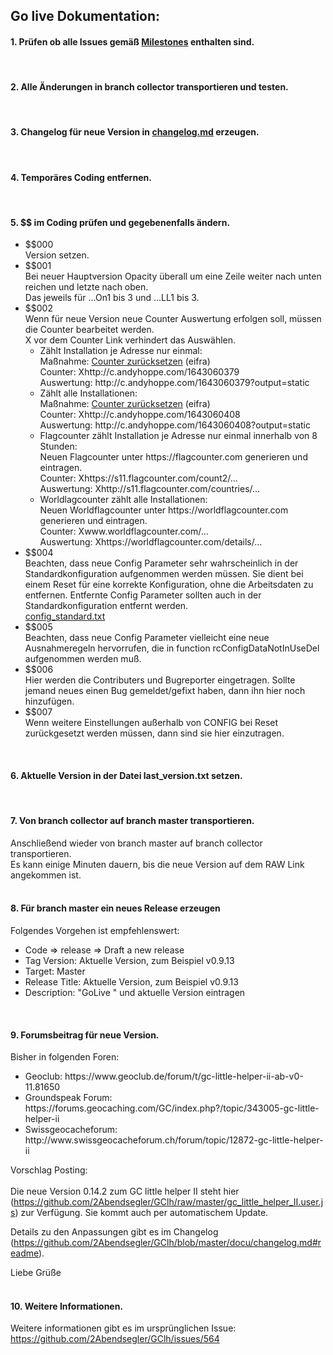 ## <a id="de"></a>Go live Dokumentation:

####  <a id="1de"></a>1. Prüfen ob alle Issues gemäß <a href="https://github.com/2Abendsegler/GClh/milestones" title="Link to 'Milestones'">Milestones</a> enthalten sind.
<br>

####  <a id="2de"></a>2. Alle Änderungen in branch collector transportieren und testen.
<br>

####  <a id="3de"></a>3. Changelog für neue Version in <a href="../docu/changelog.md" title="Link to 'changelog.md'">changelog.md</a> erzeugen.
<br>

####  <a id="4de"></a>4. Temporäres Coding entfernen.
<br>

####  <a id="5de"></a>5. $$ im Coding prüfen und gegebenenfalls ändern.
<ul>
	<li>
		$$000<br>
		Version setzen.
	</li>
	<li>
		$$001<br>
		Bei neuer Hauptversion Opacity überall um eine Zeile weiter nach unten reichen und letzte nach oben.<br>
		Das jeweils für ...On1 bis 3 und ...LL1 bis 3.
	</li>
	<li>
		$$002<br>
		Wenn für neue Version neue Counter Auswertung erfolgen soll, müssen die Counter bearbeitet werden.<br>
		X vor dem Counter Link verhindert das Auswählen.<br>
		<ul>
			<li>
				Zählt Installation je Adresse nur einmal:<br>
				Maßnahme: <a href="http://www.andyhoppe.com/counter/counter-konfiguration.htm">Counter zurücksetzen</a> (eifra)<br>
				Counter: Xhttp://c.andyhoppe.com/1643060379<br>
				Auswertung: http://c.andyhoppe.com/1643060379?output=static<br>
			</li>
			<li>
				Zählt alle Installationen:<br>
				Maßnahme: <a href="http://www.andyhoppe.com/counter/counter-konfiguration.htm">Counter zurücksetzen</a> (eifra)<br>
				Counter: Xhttp://c.andyhoppe.com/1643060408<br>
				Auswertung: http://c.andyhoppe.com/1643060408?output=static<br>
			</li>
			<li>
				Flagcounter zählt Installation je Adresse nur einmal innerhalb von 8 Stunden: <br>
				Neuen Flagcounter unter https://flagcounter.com generieren und eintragen.<br>
				Counter: Xhttps://s11.flagcounter.com/count2/...<br>
				Auswertung: Xhttp://s11.flagcounter.com/countries/...<br>
			</li>
			<li>
				Worldlagcounter zählt alle Installationen:<br>
				Neuen Worldflagcounter unter https://worldflagcounter.com generieren und eintragen.<br>
				Counter: Xwww.worldflagcounter.com/...<br>
				Auswertung: Xhttps://worldflagcounter.com/details/...<br>
			</li>
		</ul>
	</li>
	<li>
		$$004<br>
		Beachten, dass neue Config Parameter sehr wahrscheinlich in der Standardkonfiguration aufgenommen werden müssen. Sie dient bei einem Reset für eine korrekte Konfiguration, ohne die Arbeitsdaten zu entfernen. Entfernte Config Parameter sollten auch in der Standardkonfiguration entfernt werden.<br>
<a href="../data/config_standard.txt" title="Link to 'config_standard.txt'">config_standard.txt</a>
	</li>
	<li>
		$$005<br>
		Beachten, dass neue Config Parameter vielleicht eine neue Ausnahmeregeln hervorrufen, die in function rcConfigDataNotInUseDel aufgenommen werden muß.<br>
	</li>
	<li>
		$$006<br>
		Hier werden die Contributers und Bugreporter eingetragen. Sollte jemand neues einen Bug gemeldet/gefixt haben, dann ihn hier noch hinzufügen.<br>
	</li>
	<li>
		$$007<br>
		Wenn weitere Einstellungen außerhalb von CONFIG bei Reset zurückgesetzt werden müssen, dann sind sie hier einzutragen.<br>
	</li>
</ul>
<br>

####  <a id="6de"></a>6. Aktuelle Version in der Datei last_version.txt setzen.
<br>

####  <a id="7de"></a>7. Von branch collector auf branch master transportieren.
Anschließend wieder von branch master auf branch collector transportieren.<br>
Es kann einige Minuten dauern, bis die neue Version auf dem RAW Link angekommen ist.<br>
<br>

####  <a id="8de"></a>8. Für branch master ein neues Release erzeugen
Folgendes Vorgehen ist empfehlenswert:
<ul>
	<li>Code => release => Draft a new release</li>
	<li>Tag Version: Aktuelle Version, zum Beispiel v0.9.13</li>
	<li>Target: Master</li>
	<li>Release Title: Aktuelle Version, zum Beispiel v0.9.13</li>
	<li>Description: "GoLive " und aktuelle Version eintragen</li>
</ul>
<br>

####  <a id="9de"></a>9. Forumsbeitrag für neue Version.
Bisher in folgenden Foren:
<ul><li>Geoclub: https://www.geoclub.de/forum/t/gc-little-helper-ii-ab-v0-11.81650</li>
<li>Groundspeak Forum: https://forums.geocaching.com/GC/index.php?/topic/343005-gc-little-helper-ii</li>
<li>Swissgeocacheforum: http://www.swissgeocacheforum.ch/forum/topic/12872-gc-little-helper-ii</li></ul>

Vorschlag Posting:<br>
<br>
Die neue Version 0.14.2 zum GC little helper II steht hier (https://github.com/2Abendsegler/GClh/raw/master/gc_little_helper_II.user.js) zur Verfügung. Sie kommt auch per automatischem Update. 

Details zu den Anpassungen gibt es im Changelog (https://github.com/2Abendsegler/GClh/blob/master/docu/changelog.md#readme).

Liebe Grüße<br>
<br>

####  <a id="10de"></a>10. Weitere Informationen.
Weitere informationen gibt es im ursprünglichen Issue: https://github.com/2Abendsegler/GClh/issues/564

